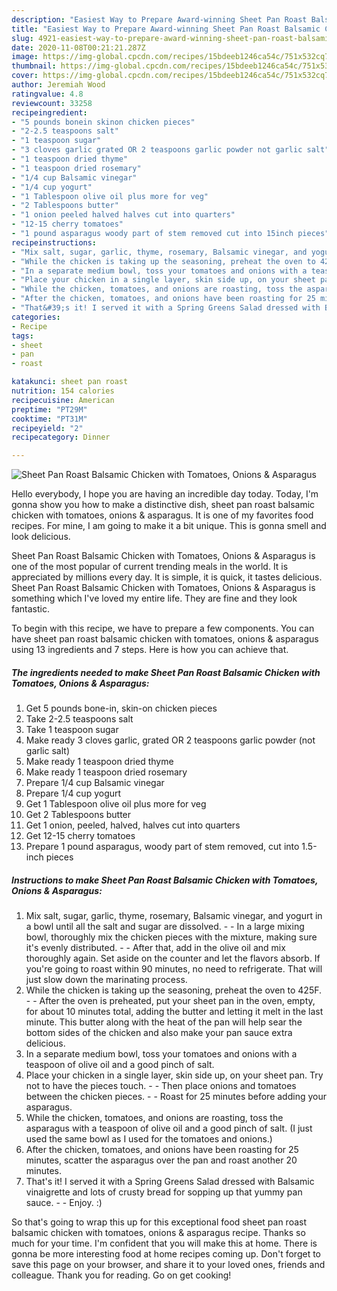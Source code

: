 ```yaml
---
description: "Easiest Way to Prepare Award-winning Sheet Pan Roast Balsamic Chicken with Tomatoes, Onions &amp;amp; Asparagus"
title: "Easiest Way to Prepare Award-winning Sheet Pan Roast Balsamic Chicken with Tomatoes, Onions &amp;amp; Asparagus"
slug: 4921-easiest-way-to-prepare-award-winning-sheet-pan-roast-balsamic-chicken-with-tomatoes-onions-and-amp-asparagus
date: 2020-11-08T00:21:21.287Z
image: https://img-global.cpcdn.com/recipes/15bdeeb1246ca54c/751x532cq70/sheet-pan-roast-balsamic-chicken-with-tomatoes-onions-asparagus-recipe-main-photo.jpg
thumbnail: https://img-global.cpcdn.com/recipes/15bdeeb1246ca54c/751x532cq70/sheet-pan-roast-balsamic-chicken-with-tomatoes-onions-asparagus-recipe-main-photo.jpg
cover: https://img-global.cpcdn.com/recipes/15bdeeb1246ca54c/751x532cq70/sheet-pan-roast-balsamic-chicken-with-tomatoes-onions-asparagus-recipe-main-photo.jpg
author: Jeremiah Wood
ratingvalue: 4.8
reviewcount: 33258
recipeingredient:
- "5 pounds bonein skinon chicken pieces"
- "2-2.5 teaspoons salt"
- "1 teaspoon sugar"
- "3 cloves garlic grated OR 2 teaspoons garlic powder not garlic salt"
- "1 teaspoon dried thyme"
- "1 teaspoon dried rosemary"
- "1/4 cup Balsamic vinegar"
- "1/4 cup yogurt"
- "1 Tablespoon olive oil plus more for veg"
- "2 Tablespoons butter"
- "1 onion peeled halved halves cut into quarters"
- "12-15 cherry tomatoes"
- "1 pound asparagus woody part of stem removed cut into 15inch pieces"
recipeinstructions:
- "Mix salt, sugar, garlic, thyme, rosemary, Balsamic vinegar, and yogurt in a bowl until all the salt and sugar are dissolved.   In a large mixing bowl, thoroughly mix the chicken pieces with the mixture, making sure it&#39;s evenly distributed.  After that, add in the olive oil and mix thoroughly again. Set aside on the counter and let the flavors absorb. If you&#39;re going to roast within 90 minutes, no need to refrigerate. That will just slow down the marinating process."
- "While the chicken is taking up the seasoning, preheat the oven to 425F.  After the oven is preheated, put your sheet pan in the oven, empty, for about 10 minutes total, adding the butter and letting it melt in the last minute. This butter along with the heat of the pan will help sear the bottom sides of the chicken and also make your pan sauce extra delicious."
- "In a separate medium bowl, toss your tomatoes and onions with a teaspoon of olive oil and a good pinch of salt."
- "Place your chicken in a single layer, skin side up, on your sheet pan. Try not to have the pieces touch.  Then place onions and tomatoes between the chicken pieces.  Roast for 25 minutes before adding your asparagus."
- "While the chicken, tomatoes, and onions are roasting, toss the asparagus with a teaspoon of olive oil and a good pinch of salt. (I just used the same bowl as I used for the tomatoes and onions.)"
- "After the chicken, tomatoes, and onions have been roasting for 25 minutes, scatter the asparagus over the pan and roast another 20 minutes."
- "That&#39;s it! I served it with a Spring Greens Salad dressed with Balsamic vinaigrette and lots of crusty bread for sopping up that yummy pan sauce.  Enjoy. :)"
categories:
- Recipe
tags:
- sheet
- pan
- roast

katakunci: sheet pan roast 
nutrition: 154 calories
recipecuisine: American
preptime: "PT29M"
cooktime: "PT31M"
recipeyield: "2"
recipecategory: Dinner

---
```



![Sheet Pan Roast Balsamic Chicken with Tomatoes, Onions &amp; Asparagus](https://img-global.cpcdn.com/recipes/15bdeeb1246ca54c/751x532cq70/sheet-pan-roast-balsamic-chicken-with-tomatoes-onions-asparagus-recipe-main-photo.jpg)

Hello everybody, I hope you are having an incredible day today. Today, I'm gonna show you how to make a distinctive dish, sheet pan roast balsamic chicken with tomatoes, onions &amp; asparagus. It is one of my favorites food recipes. For mine, I am going to make it a bit unique. This is gonna smell and look delicious.

Sheet Pan Roast Balsamic Chicken with Tomatoes, Onions &amp; Asparagus is one of the most popular of current trending meals in the world. It is appreciated by millions every day. It is simple, it is quick, it tastes delicious. Sheet Pan Roast Balsamic Chicken with Tomatoes, Onions &amp; Asparagus is something which I've loved my entire life. They are fine and they look fantastic.




To begin with this recipe, we have to prepare a few components. You can have sheet pan roast balsamic chicken with tomatoes, onions &amp; asparagus using 13 ingredients and 7 steps. Here is how you can achieve that.

<!--inarticleads1-->

##### The ingredients needed to make Sheet Pan Roast Balsamic Chicken with Tomatoes, Onions &amp; Asparagus:

1. Get 5 pounds bone-in, skin-on chicken pieces
1. Take 2-2.5 teaspoons salt
1. Take 1 teaspoon sugar
1. Make ready 3 cloves garlic, grated OR 2 teaspoons garlic powder (not garlic salt)
1. Make ready 1 teaspoon dried thyme
1. Make ready 1 teaspoon dried rosemary
1. Prepare 1/4 cup Balsamic vinegar
1. Prepare 1/4 cup yogurt
1. Get 1 Tablespoon olive oil plus more for veg
1. Get 2 Tablespoons butter
1. Get 1 onion, peeled, halved, halves cut into quarters
1. Get 12-15 cherry tomatoes
1. Prepare 1 pound asparagus, woody part of stem removed, cut into 1.5-inch pieces




<!--inarticleads2-->

##### Instructions to make Sheet Pan Roast Balsamic Chicken with Tomatoes, Onions &amp; Asparagus:

1. Mix salt, sugar, garlic, thyme, rosemary, Balsamic vinegar, and yogurt in a bowl until all the salt and sugar are dissolved.  -  - In a large mixing bowl, thoroughly mix the chicken pieces with the mixture, making sure it&#39;s evenly distributed. -  - After that, add in the olive oil and mix thoroughly again. Set aside on the counter and let the flavors absorb. If you&#39;re going to roast within 90 minutes, no need to refrigerate. That will just slow down the marinating process.
1. While the chicken is taking up the seasoning, preheat the oven to 425F. -  - After the oven is preheated, put your sheet pan in the oven, empty, for about 10 minutes total, adding the butter and letting it melt in the last minute. This butter along with the heat of the pan will help sear the bottom sides of the chicken and also make your pan sauce extra delicious.
1. In a separate medium bowl, toss your tomatoes and onions with a teaspoon of olive oil and a good pinch of salt.
1. Place your chicken in a single layer, skin side up, on your sheet pan. Try not to have the pieces touch. -  - Then place onions and tomatoes between the chicken pieces. -  - Roast for 25 minutes before adding your asparagus.
1. While the chicken, tomatoes, and onions are roasting, toss the asparagus with a teaspoon of olive oil and a good pinch of salt. (I just used the same bowl as I used for the tomatoes and onions.)
1. After the chicken, tomatoes, and onions have been roasting for 25 minutes, scatter the asparagus over the pan and roast another 20 minutes.
1. That&#39;s it! I served it with a Spring Greens Salad dressed with Balsamic vinaigrette and lots of crusty bread for sopping up that yummy pan sauce. -  - Enjoy. :)




So that's going to wrap this up for this exceptional food sheet pan roast balsamic chicken with tomatoes, onions &amp; asparagus recipe. Thanks so much for your time. I'm confident that you will make this at home. There is gonna be more interesting food at home recipes coming up. Don't forget to save this page on your browser, and share it to your loved ones, friends and colleague. Thank you for reading. Go on get cooking!
